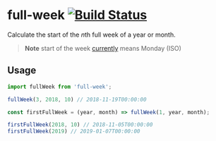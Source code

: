 # full-week [![Build Status](https://travis-ci.org/smhg/full-week.svg?branch=master)](https://travis-ci.org/smhg/full-week)
Calculate the start of the *n*th full week of a year or month.

> **Note** start of the week [currently](https://github.com/smhg/full-week/issues/1) means Monday (ISO)

## Usage
```javascript
import fullWeek from 'full-week';

fullWeek(3, 2018, 10) // 2018-11-19T00:00:00

const firstFullWeek = (year, month) => fullWeek(1, year, month);

firstFullWeek(2018, 10) // 2018-11-05T00:00:00
firstFullWeek(2019) // 2019-01-07T00:00:00
```
